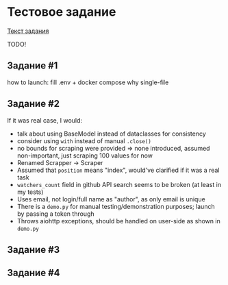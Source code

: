 # Тестовое задание

[Текст задания](/TASK.md)

TODO!

## Задание #1

how to launch: fill .env + docker compose
why single-file

## Задание #2

If it was real case, I would:
- talk about using BaseModel instead of dataclasses for consistency
- consider using `with` instead of manual `.close()`
- no bounds for scraping were provided => none introduced, assumed non-important, just scraping 100 values for now
- Renamed Scrapper -> Scraper
- Assumed that `position` means "index", would've clarified if it was a real task
- `watchers_count` field in github API search seems to be broken (at least in my tests)
- Uses email, not login/full name as "author", as only email is unique
- There is a `demo.py` for manual testing/demonstration purposes; launch by passing a token through
- Throws aiohttp exceptions, should be handled on user-side as shown in `demo.py`

## Задание #3

## Задание #4
